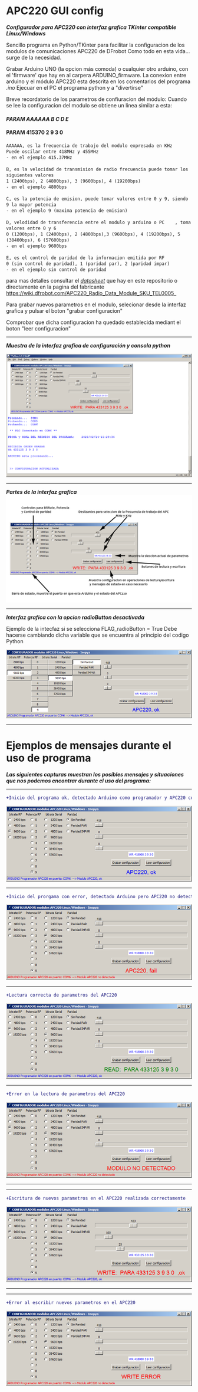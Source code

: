 # APC220 GUI config
***Configurador para APC220 con interfaz grafica TKinter compatible Linux/Windows***

Sencillo programa en Python/TKinter para facilitar la configuracion de los modulos de comunicaciones APC220 de DFrobot
Como todo en esta vida... surge de la necesidad.

Grabar Arduino UNO (la opcion más comoda) o cualquier otro arduino, con el 'firmware' que hay en al carpera ARDUINO_firmware.
La conexion entre arduino y el módulo APC220 esta descrita en los comentarios del programa *.ino*
Ejecuar en el PC el programa python y a "divertirse"


Breve recordatorio de los parametros de confiuracion del módulo:
Cuando se lee la configuracion del modulo se obtiene un linea similar a esta:

####   ***PARAM  AAAAAA B C D E***
####   PARAM  415370 2 9 3 0 
	AAAAAA, es la frecuencia de trabajo del modulo expresada en KHz 
	Puede oscilar entre 418MHz y 455MHz
	- en el ejemplo 415.37MHz 

	B, es la velocidad de transmision de radio frecuencia puede tomar los siguientes valores
	1 (2400bps), 2 (4800bps), 3 (9600bps), 4 (19200bps)
	- en el ejemplo 4800bps 
	
	C, es la potencia de emision, puede tomar valores entre 0 y 9, siendo 9 la mayor potencia
	- en el ejemplo 9 (maxima potencia de emision)
	
	D, velodidad de transferencia entre el modulo y arduino o PC 	, toma valores entre 0 y 6
	0 (1200bps), 1 (2400bps), 2 (4800bps),3 (9600bps), 4 (19200bps), 5 (38400bps), 6 (57600bps)
	- en el ejemplo 9600bps 
	
	E, es el control de paridad de la informacion emitida por RF
	0 (sin control de paridad), 1 (paridad par), 2 (paridad impar)
	- en el ejemplo sin control de paridad
	
para mas detalles consultar el [_datasheet_](./APC220_Datasheet.pdf) que hay en este repositorio o directamente en la pagina del fabricante
https://wiki.dfrobot.com/APC220_Radio_Data_Module_SKU_TEL0005_


Para grabar nuevos parametros en el modulo, selecionar desde la interfaz grafica y pulsar el boton "grabar configuracion"

Comprobar que dicha configuracion ha quedado establecida mediant el boton "leer configuracion"

***
***Muestra de la interfaz grafica de configuración y consola python***

![](./imagenes/configuradorAPC220_inopya.png)


***
***Partes de la interfaz grafica***
![](./imagenes/help.png)


***
***Interfaz grafica con la opcion radioButton desactivada***

Ejemplo de la intecfaz si se selecciona FLAG_radioButton = True
Debe hacerse cambiando dicha variable que se encuentra al principio del codigo Python

![](./imagenes/button_mode.png)

***
#  Ejemplos de mensajes durante el uso de programa
***Las siguientes capturas muestran los posibles mensajes y situaciones que nos podemos encontrar durante el uso del programa:***

***
```diff
+Inicio del programa ok, detectado Arduino como programador y APC220 conectado a Arduino
```

![](./imagenes/run_ok.png)

***
```diff
+Inicio del prorgama con error, detectado Arduino pero APC220 no detectado
```

![](./imagenes/run_fail.png)

***
```diff
+Lectura correcta de parametros del APC220
```

![](./imagenes/read_ok.png)

***
```diff
+Error en la lectura de parametros del APC220
```

![](./imagenes/read_fail.png)

***
***
```diff
+Escritura de nuevos parametros en el APC220 realizada correctamente
```

![](./imagenes/write_ok.png)

***
***
```diff
+Error al escribir nuevos parametros en el APC220
```

![](./imagenes/write_error.png)
